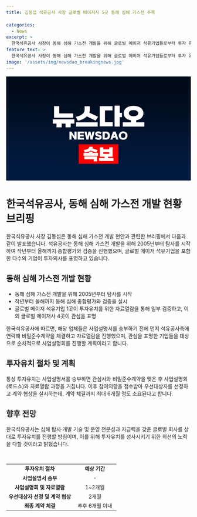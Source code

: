 ```yaml
---
title: 김동섭 석유공사 사장 글로벌 메이저사 5곳 동해 심해 가스전 주목

categories:
  - News
excerpt: >
  한국석유공사 사장이 동해 심해 가스전 개발을 위해 글로벌 메이저 석유기업들로부터 투자 유치를 받고 있는 현황을 밝혔다. 이를 위해 동해 심해지역 탐사를 시작으로 종합평가와 검증을 실시했으며, 글로벌 메이저 석유기업 1곳의 일부 검증을 받은 상태이다. 이외에도 4곳의 기업이 관심을 표하고 있으며, 투자유치를 위한 사업설명회를 순차적으로 진행할 예정이다. 해당 작업에는 최대 6개월이 소요되며, 석유공사는 심해 탐사 및 개발 기술력과 자금력을 갖춘 기업을 투자 유치 대상으로 삼을 것으로 밝혔다.
feature_text: >
  한국석유공사 사장이 동해 심해 가스전 개발을 위해 글로벌 메이저 석유기업들로부터 투자 유치를 받고 있는 현황을 밝혔다. 이를 위해 동해 심해지역 탐사를 시작으로 종합평가와 검증을 실시했으며, 글로벌 메이저 석유기업 1곳의 일부 검증을 받은 상태이다. 이외에도 4곳의 기업이 관심을 표하고 있으며, 투자유치를 위한 사업설명회를 순차적으로 진행할 예정이다. 해당 작업에는 최대 6개월이 소요되며, 석유공사는 심해 탐사 및 개발 기술력과 자금력을 갖춘 기업을 투자 유치 대상으로 삼을 것으로 밝혔다.
image: '/assets/img/newsdao_breakingnews.jpg'
---
```


<p><img src="/assets/img/newsdao_breakingnews.jpg" alt="koreaapp 속보" /></p>

<h1>한국석유공사, 동해 심해 가스전 개발 현황 브리핑</h1>

<p data-ke-size="size16">한국석유공사 사장 김동섭은 동해 심해 가스전 개발 현안과 관련한 브리핑에서 다음과 같이 발표했습니다. 석유공사는 동해 심해 가스전 개발을 위해 2005년부터 탐사를 시작하여 작년부터 올해까지 종합평가와 검증을 진행했으며, 글로벌 메이저 석유기업을 포함한 다수의 기업이 투자의사를 표명하고 있습니다.</p>

<h2 data-ke-size="size26">동해 심해 가스전 개발 현황</h2>

<ul>
  <li>동해 심해 가스전 개발을 위해 2005년부터 탐사를 시작</li>
  <li>작년부터 올해까지 동해 심해 종합평가와 검증을 실시</li>
  <li>글로벌 메이저 석유기업 1곳이 투자유치를 위한 자료열람을 통해 일부 검증하고, 이외 글로벌 메이저사 4곳이 관심을 표명</li>
</ul>

<p data-ke-size="size16">한국석유공사에 따르면, 해당 업체들은 사업설명서를 송부하기 전에 먼저 석유공사측에 연락해 비밀준수계약을 체결하고 자료열람을 진행했으며, 관심을 표명한 기업들을 대상으로 순차적으로 사업설명회를 진행할 계획이라고 합니다.</p>

<h2 data-ke-size="size26">투자유치 절차 및 계획</h2>

<p data-ke-size="size16">통상 투자유치는 사업설명서를 송부하면 관심사와 비밀준수계약을 맺은 후 사업설명회(로드쇼)와 자료열람 과정을 거칩니다. 이후 참여의향을 접수받아 우선대상자를 선정하고 계약 협상을 실시하는데, 계약 체결까지 최대 6개월 정도 소요된다고 합니다.</p>

<h2 data-ke-size="size26">향후 전망</h2>

<p data-ke-size="size16">한국석유공사는 심해 탐사·개발 기술 및 운영 전문성과 자금력을 갖춘 글로벌 회사를 상대로 투자유치를 진행할 방침이며, 이를 위해 투자유치를 성사시키기 위한 최선의 노력을 다할 것이라고 밝혔습니다.</p>

<p data-ke-size="size16">&nbsp;</p>

<table>
  <tbody>
    <tr>
      <td style="text-align: center; height: 17px;"><b>투자유치 절차</b></td>
      <td style="text-align: center; width: 103px; height: 17px;"><b>예상 기간</b></td>
    </tr>
    <tr>
      <td style="text-align: center; height: 17px;"><b>사업설명서 송부</b></td>
      <td style="text-align: center; height: 17px;">-</td>
    </tr>
    <tr>
      <td style="text-align: center; height: 17px;"><b>사업설명회 및 자료열람</b></td>
      <td style="text-align: center; height: 17px;">1~2개월</td>
    </tr>
    <tr>
      <td style="text-align: center; height: 17px;"><b>우선대상자 선정 및 계약 협상</b></td>
      <td style="text-align: center; height: 17px;">2개월</td>
    </tr>
    <tr>
      <td style="text-align: center; height: 17px;"><b>최종 계약 체결</b></td>
      <td style="text-align: center; height: 17px;">추후 6개월 이내</td>
    </tr>
  </tbody>
</table>

<p data-ke-size="size16">&nbsp;</p>

